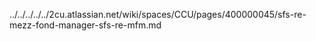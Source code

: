 ../../../../../2cu.atlassian.net/wiki/spaces/CCU/pages/400000045/sfs-re-mezz-fond-manager-sfs-re-mfm.md